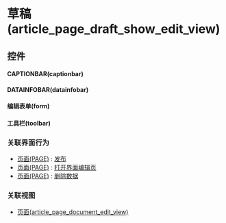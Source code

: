 # 草稿(article_page_draft_show_edit_view)  <!-- {docsify-ignore-all} -->



## 控件
#### CAPTIONBAR(captionbar)
#### DATAINFOBAR(datainfobar)
#### 编辑表单(form)
#### 工具栏(toolbar)


### 关联界面行为
  * [页面(PAGE)](module/Wiki/article_page) : [发布](module/Wiki/article_page#界面行为)
  * [页面(PAGE)](module/Wiki/article_page) : [打开界面编辑页](module/Wiki/article_page#界面行为)
  * [页面(PAGE)](module/Wiki/article_page) : [删除数据](module/Wiki/article_page#界面行为)

### 关联视图
  * [页面(article_page_document_edit_view)](app/view/article_page_document_edit_view)

<script>
 const { createApp } = Vue
  createApp({
    data() {
      return {

      }
    }
  }).use(ElementPlus).mount('#app')
</script>